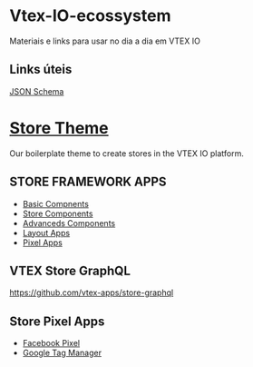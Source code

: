 # Vtex-IO-ecossystem

Materiais e links para usar no dia a dia em VTEX IO

## Links úteis 
[JSON Schema](https://json-schema.org/)

# [Store Theme](https://github.com/vtex-apps/store-theme)
Our boilerplate theme to create stores in the VTEX IO platform.

## STORE FRAMEWORK APPS
- [Basic Compnents](https://github.com/vtex-apps/store-header/blob/master/docs/README.md)
- [Store Components](https://developers.vtex.com/vtex-developer-docs/docs/store-components)
- [Advanceds Components](https://developers.vtex.com/vtex-developer-docs/docs/advanced-components)
- [Layout Apps](https://developers.vtex.com/vtex-developer-docs/docs/layout-apps)
- [Pixel Apps](https://developers.vtex.com/vtex-developer-docs/docs/pixel-apps)

## VTEX Store GraphQL

https://github.com/vtex-apps/store-graphql

## Store Pixel Apps
- [Facebook Pixel](https://github.com/vtex-apps/google-tag-manager/blob/master/docs/README.md)
- [Google Tag Manager](https://github.com/vtex-apps/facebook-pixel/blob/master/docs/README.md)


